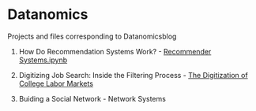 # Datanomics
Projects and files corresponding to Datanomicsblog

1. How Do Recommendation Systems Work? - [Recommender Systems.ipynb](https://github.com/cchristine100/Datanomics/blob/master/Recommender%20Systems.ipynb)

2. Digitizing Job Search: Inside the Filtering Process - [The Digitization of College Labor Markets](https://github.com/cchristine100/Datanomics/blob/master/The%20Digitization%20of%20College%20Labor%20Markets.pdf)

3. Buiding a Social Network - Network Systems
